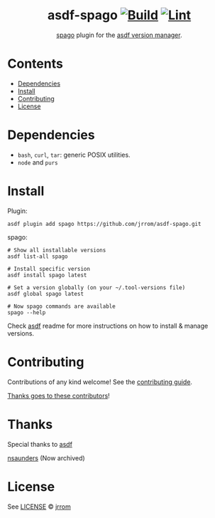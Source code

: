 <div align="center">

# asdf-spago [![Build](https://github.com/jrrom/asdf-spago/actions/workflows/build.yml/badge.svg)](https://github.com/jrrom/asdf-spago/actions/workflows/build.yml) [![Lint](https://github.com/jrrom/asdf-spago/actions/workflows/lint.yml/badge.svg)](https://github.com/jrrom/asdf-spago/actions/workflows/lint.yml)

[spago](https://github.com/purescript/spago) plugin for the [asdf version manager](https://asdf-vm.com).

</div>

# Contents

- [Dependencies](#dependencies)
- [Install](#install)
- [Contributing](#contributing)
- [License](#license)

# Dependencies

- `bash`, `curl`, `tar`: generic POSIX utilities.
- `node` and `purs`

# Install

Plugin:

```shell
asdf plugin add spago https://github.com/jrrom/asdf-spago.git
```

spago:

```shell
# Show all installable versions
asdf list-all spago

# Install specific version
asdf install spago latest

# Set a version globally (on your ~/.tool-versions file)
asdf global spago latest

# Now spago commands are available
spago --help
```

Check [asdf](https://github.com/asdf-vm/asdf) readme for more instructions on how to
install & manage versions.

# Contributing

Contributions of any kind welcome! See the [contributing guide](contributing.md).

[Thanks goes to these contributors](https://github.com/jrrom/asdf-spago/graphs/contributors)!

# Thanks

Special thanks to [asdf](https://github.com/asdf-vm/asdf)

[nsaunders](https://github.com/nsaunders/asdf-spago) (Now archived)

# License

See [LICENSE](LICENSE) © [jrrom](https://github.com/jrrom/)
